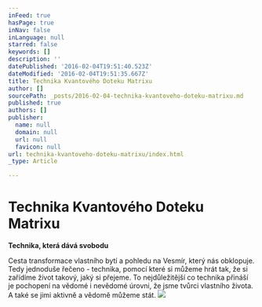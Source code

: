 ```yaml
---
inFeed: true
hasPage: true
inNav: false
inLanguage: null
starred: false
keywords: []
description: ''
datePublished: '2016-02-04T19:51:40.523Z'
dateModified: '2016-02-04T19:51:35.667Z'
title: Technika Kvantového Doteku Matrixu
author: []
sourcePath: _posts/2016-02-04-technika-kvantoveho-doteku-matrixu.md
published: true
authors: []
publisher:
  name: null
  domain: null
  url: null
  favicon: null
url: technika-kvantoveho-doteku-matrixu/index.html
_type: Article

---
```

# Technika Kvantového Doteku Matrixu

**Technika, která dává svobodu**

Cesta transformace vlastního bytí a pohledu na Vesmír, který nás obklopuje. Tedy jednoduše řečeno - technika, pomocí které si můžeme hrát tak, že si zařídíme život takový, jaký si přejeme. To nejdůležitější co technika přináší je pochopení na vědomé i nevědomé úrovni, že jsme tvůrci vlastního života. A také se jimi aktivně a vědomě můžeme stát.
![](https://the-grid-user-content.s3-us-west-2.amazonaws.com/b8b8f79c-e569-4cec-b18d-266b35f5dd2b.jpg)